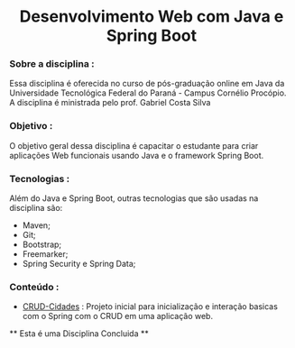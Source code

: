 <h1 align="center"> Desenvolvimento Web com Java e Spring Boot </h1>

### Sobre a disciplina :

Essa disciplina é oferecida no curso de pós-graduação online em Java da Universidade Tecnológica Federal do Paraná - Campus Cornélio Procópio.
</br>
A disciplina é ministrada pelo prof. Gabriel Costa Silva

### Objetivo :
O objetivo geral dessa disciplina é capacitar o estudante para criar aplicações Web funcionais usando Java e o framework Spring Boot.

### Tecnologias :
Além do Java e Spring Boot, outras tecnologias que são usadas na disciplina são:
  - Maven;
  - Git;
  - Bootstrap;
  - Freemarker;
  - Spring Security e Spring Data;

### Conteúdo :

- [CRUD-Cidades](https://github.com/GabryelBoeira/espec_java_javaWeb/tree/main/crud-cidade) : Projeto inicial para inicialização e interação basicas com o Spring com o CRUD em uma aplicação web.


\*\* Esta é uma Disciplina Concluida \*\*
